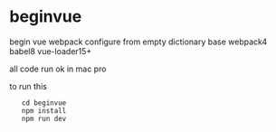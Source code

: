 # beginvue
begin vue webpack configure from empty dictionary base webpack4 babel8 vue-loader15+

all code run ok in mac pro

to run this

```git clone https://github.com/ganshiqingyuan/beginvue.git
   cd beginvue
   npm install
   npm run dev
```
